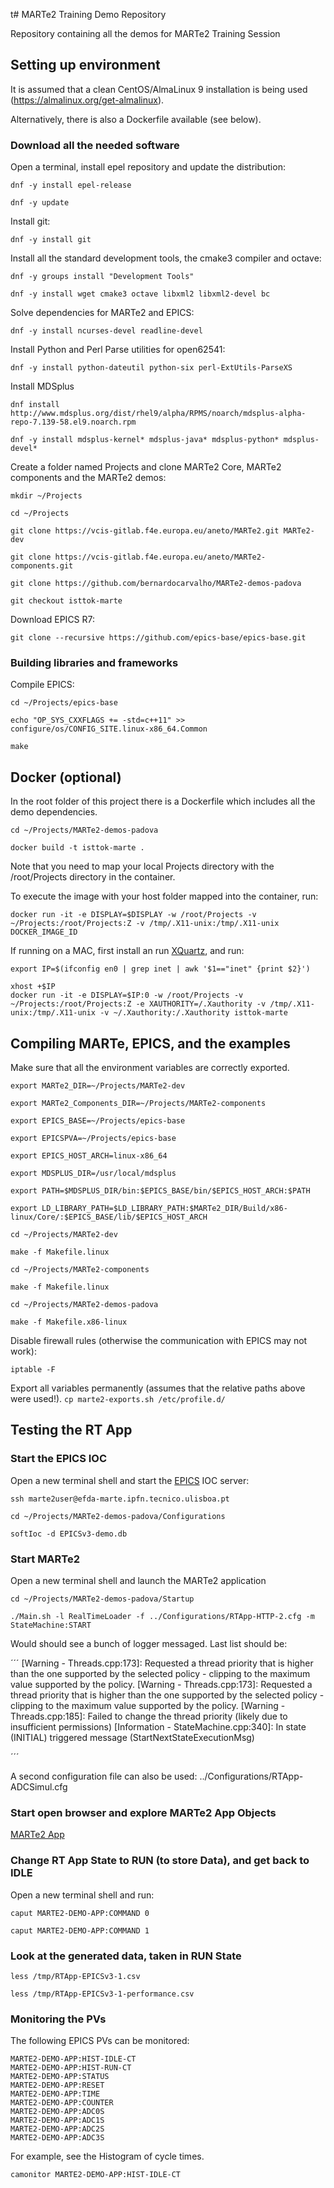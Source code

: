 t# MARTe2 Training Demo Repository

Repository containing all the demos for MARTe2 Training Session

## Setting up environment

It is assumed that a clean CentOS/AlmaLinux 9 installation is being used (https://almalinux.org/get-almalinux).

Alternatively, there is also a Dockerfile available (see below).

### Download all the needed software

Open a terminal, install epel repository and update the distribution:

 `dnf -y install epel-release`

 `dnf -y update`

Install git:

 `dnf -y install git`

Install all the standard development tools, the cmake3 compiler and octave:

 `dnf -y groups install "Development Tools"`

 `dnf -y install wget cmake3 octave libxml2 libxml2-devel bc`

Solve dependencies for MARTe2 and EPICS:

 `dnf -y install ncurses-devel readline-devel`

Install Python and Perl Parse utilities for open62541:

 `dnf -y install python-dateutil python-six perl-ExtUtils-ParseXS`

Install MDSplus

 `dnf install http://www.mdsplus.org/dist/rhel9/alpha/RPMS/noarch/mdsplus-alpha-repo-7.139-58.el9.noarch.rpm`

 `dnf -y install mdsplus-kernel* mdsplus-java* mdsplus-python* mdsplus-devel*`

Create a folder named Projects and clone MARTe2 Core,  MARTe2 components and the MARTe2 demos:

 `mkdir ~/Projects`
 
 `cd ~/Projects`

 `git clone https://vcis-gitlab.f4e.europa.eu/aneto/MARTe2.git MARTe2-dev`

 `git clone https://vcis-gitlab.f4e.europa.eu/aneto/MARTe2-components.git`
 
 `git clone https://github.com/bernardocarvalho/MARTe2-demos-padova`
 
 `git checkout isttok-marte`

Download EPICS R7:

 `git clone --recursive https://github.com/epics-base/epics-base.git`

### Building libraries and frameworks

Compile EPICS:

 `cd ~/Projects/epics-base`

 `echo "OP_SYS_CXXFLAGS += -std=c++11" >> configure/os/CONFIG_SITE.linux-x86_64.Common`

 `make`

## Docker (optional)

In the root folder of this project there is a Dockerfile which includes all the demo dependencies.

 `cd ~/Projects/MARTe2-demos-padova`

 `docker build -t isttok-marte .`

Note that you need to map your local Projects directory with the /root/Projects directory in the container.

To execute the image with your host folder mapped into the container, run:

 `docker run -it -e DISPLAY=$DISPLAY -w /root/Projects -v ~/Projects:/root/Projects:Z -v /tmp/.X11-unix:/tmp/.X11-unix DOCKER_IMAGE_ID`

 If running on a MAC, first install an run [XQuartz](https://www.xquartz.org), and run:

 `export IP=$(ifconfig en0 | grep inet | awk '$1=="inet" {print $2}')`

 `xhost +$IP`   
 `docker run -it -e DISPLAY=$IP:0 -w /root/Projects -v ~/Projects:/root/Projects:Z -e XAUTHORITY=/.Xauthority -v /tmp/.X11-unix:/tmp/.X11-unix -v ~/.Xauthority:/.Xauthority isttok-marte`

## Compiling MARTe, EPICS, and the examples

Make sure that all the environment variables are correctly exported.

 `export MARTe2_DIR=~/Projects/MARTe2-dev`

 `export MARTe2_Components_DIR=~/Projects/MARTe2-components`

 `export EPICS_BASE=~/Projects/epics-base`

 `export EPICSPVA=~/Projects/epics-base`

 `export EPICS_HOST_ARCH=linux-x86_64`

 `export MDSPLUS_DIR=/usr/local/mdsplus`

 `export PATH=$MDSPLUS_DIR/bin:$EPICS_BASE/bin/$EPICS_HOST_ARCH:$PATH`

 `export LD_LIBRARY_PATH=$LD_LIBRARY_PATH:$MARTe2_DIR/Build/x86-linux/Core/:$EPICS_BASE/lib/$EPICS_HOST_ARCH`

 `cd ~/Projects/MARTe2-dev`

 `make -f Makefile.linux`

 `cd ~/Projects/MARTe2-components`

 `make -f Makefile.linux`

 `cd ~/Projects/MARTe2-demos-padova`

 `make -f Makefile.x86-linux`

Disable firewall rules (otherwise the communication with EPICS may not work):

 `iptable -F`

Export all variables permanently (assumes that the relative paths above were used!).
 `cp marte2-exports.sh /etc/profile.d/`

## Testing the RT App

### Start the EPICS IOC

Open a new terminal shell and start the [EPICS](https://epics-controls.org) IOC server:

 `ssh marte2user@efda-marte.ipfn.tecnico.ulisboa.pt`

 `cd ~/Projects/MARTe2-demos-padova/Configurations`

 `softIoc -d EPICSv3-demo.db`

### Start MARTe2 

Open a new terminal shell and launch the MARTe2 application

 `cd ~/Projects/MARTe2-demos-padova/Startup`

 `./Main.sh -l RealTimeLoader -f ../Configurations/RTApp-HTTP-2.cfg -m StateMachine:START`

 Would should see a bunch of logger messaged. Last list should be:

´´´
[Warning - Threads.cpp:173]: Requested a thread priority that is higher than the one supported by the selected policy - clipping to the maximum value supported by the policy.
[Warning - Threads.cpp:173]: Requested a thread priority that is higher than the one supported by the selected policy - clipping to the maximum value supported by the policy.
[Warning - Threads.cpp:185]: Failed to change the thread priority (likely due to insufficient permissions)
[Information - StateMachine.cpp:340]: In state (INITIAL) triggered message (StartNextStateExecutionMsg)

´´´

A second configuration file can also be used: ../Configurations/RTApp-ADCSimul.cfg
 
### Start open browser and explore MARTe2 App Objects

[MARTe2 App ](http://efda-marte.ipfn.tecnico.ulisboa.pt:8084)


### Change RT App State to RUN  (to store Data), and get back to IDLE

Open a new terminal shell and run:

`caput MARTE2-DEMO-APP:COMMAND 0`

`caput MARTE2-DEMO-APP:COMMAND 1`

### Look at the generated data, taken in **RUN** State

`less /tmp/RTApp-EPICSv3-1.csv`

`less /tmp/RTApp-EPICSv3-1-performance.csv`

### Monitoring the PVs
 
The following EPICS PVs can be monitored:

```
MARTE2-DEMO-APP:HIST-IDLE-CT
MARTE2-DEMO-APP:HIST-RUN-CT
MARTE2-DEMO-APP:STATUS
MARTE2-DEMO-APP:RESET
MARTE2-DEMO-APP:TIME
MARTE2-DEMO-APP:COUNTER
MARTE2-DEMO-APP:ADC0S
MARTE2-DEMO-APP:ADC1S
MARTE2-DEMO-APP:ADC2S
MARTE2-DEMO-APP:ADC3S
```
For example, see the Histogram of cycle times.

`camonitor MARTE2-DEMO-APP:HIST-IDLE-CT`



